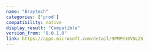 ```yaml
---
name: "Braytech"
categories: ['prod']
compatibility: native
display_result: "Compatible"
version_from: "8.0.1.0"
link: https://apps.microsoft.com/detail/9PMP910VSLZ8
---
```

